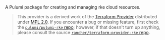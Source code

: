 A Pulumi package for creating and managing rke cloud resources.

> This provider is a derived work of the [Terraform Provider](https://github.com/rancher/terraform-provider-rke)
> distributed under [MPL 2.0](https://www.mozilla.org/en-US/MPL/2.0/). If you encounter a bug or missing feature,
> first check the [`pulumi/pulumi-rke` repo](https://github.com/pulumi/pulumi-rke/issues); however, if that doesn't turn up anything,
> please consult the source [`rancher/terraform-provider-rke` repo](https://github.com/rancher/terraform-provider-rke/issues).
